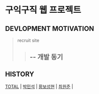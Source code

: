 # 구익구직 웹 프로젝트

DEVLOPMENT MOTIVATION
---
> recruit site
> > -- 개발 동기 
> > -- 

HISTORY
---
[TOTAL](DOCUMENT/HISTORY/TOTAL) | [박민석](DOCUMENT/HISTORY/박민석) | 
[황보성현](DOCUMENT/HISTORY/황보성현) | [최원준](DOCUMENT/HISTORY/최원준) | 
